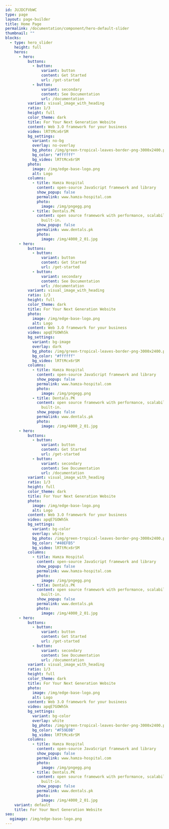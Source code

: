 ```yaml
---
id: JUJDCFVbWC
type: page
layout: page-builder
title: Home Page
permalink: /documentation/component/hero-default-slider
thumbnail: ""
blocks:
  - type: hero_slider
    height: full
    heros:
      - hero:
          buttons:
            - button:
                variant: button
                content: Get Started
                url: /get-started
            - button:
                variant: secondary
                content: See Documentation
                url: /documentation
          variant: visual_image_with_heading
          ratio: 1/3
          height: full
          color_theme: dark
          title: For Your Next Generation Website
          content: Web 3.O framework for your business
          video: lRTtMcx6rSM
          bg_settings:
            variant: no-bg
            overlay: no-overlay
            bg_photo: /img/green-tropical-leaves-border-png-3000x2400.png
            bg_color: "#ffffff"
            bg_video: lRTtMcx6rSM
          photo:
            image: /img/edge-base-logo.png
            alt: Logo
          columns:
            - title: Hamza Hospital
              content: open-source JavaScript framework and library
              show_popup: false
              permalink: www.hamza-hospital.com
              photo:
                image: /img/pngegg.png
            - title: Dentals.PK
              content: open source framework with performance, scalability and security
                built-in.
              show_popup: false
              permalink: www.dentals.pk
              photo:
                image: /img/4000_2_01.jpg
      - hero:
          buttons:
            - button:
                variant: button
                content: Get Started
                url: /get-started
            - button:
                variant: secondary
                content: See Documentation
                url: /documentation
          variant: visual_image_with_heading
          ratio: 1/3
          height: full
          color_theme: dark
          title: For Your Next Generation Website
          photo:
            image: /img/edge-base-logo.png
            alt: Logo
          content: Web 3.O framework for your business
          video: apqE7GOWh5k
          bg_settings:
            variant: bg-image
            overlay: dark
            bg_photo: /img/green-tropical-leaves-border-png-3000x2400.png
            bg_color: "#ffffff"
            bg_video: lRTtMcx6rSM
          columns:
            - title: Hamza Hospital
              content: open-source JavaScript framework and library
              show_popup: false
              permalink: www.hamza-hospital.com
              photo:
                image: /img/pngegg.png
            - title: Dentals.PK
              content: open source framework with performance, scalability and security
                built-in.
              show_popup: false
              permalink: www.dentals.pk
              photo:
                image: /img/4000_2_01.jpg
      - hero:
          buttons:
            - button:
                variant: button
                content: Get Started
                url: /get-started
            - button:
                variant: secondary
                content: See Documentation
                url: /documentation
          variant: visual_image_with_heading
          ratio: 1/3
          height: full
          color_theme: dark
          title: For Your Next Generation Website
          photo:
            image: /img/edge-base-logo.png
            alt: Logo
          content: Web 3.O framework for your business
          video: apqE7GOWh5k
          bg_settings:
            variant: bg-color
            overlay: white
            bg_photo: /img/green-tropical-leaves-border-png-3000x2400.png
            bg_color: "#40EFB5"
            bg_video: lRTtMcx6rSM
          columns:
            - title: Hamza Hospital
              content: open-source JavaScript framework and library
              show_popup: false
              permalink: www.hamza-hospital.com
              photo:
                image: /img/pngegg.png
            - title: Dentals.PK
              content: open source framework with performance, scalability and security
                built-in.
              show_popup: false
              permalink: www.dentals.pk
              photo:
                image: /img/4000_2_01.jpg
      - hero:
          buttons:
            - button:
                variant: button
                content: Get Started
                url: /get-started
            - button:
                variant: secondary
                content: See Documentation
                url: /documentation
          variant: visual_image_with_heading
          ratio: 1/3
          height: full
          color_theme: dark
          title: For Your Next Generation Website
          photo:
            image: /img/edge-base-logo.png
            alt: Logo
          content: Web 3.O framework for your business
          video: apqE7GOWh5k
          bg_settings:
            variant: bg-color
            overlay: white
            bg_photo: /img/green-tropical-leaves-border-png-3000x2400.png
            bg_color: "#F59E0B"
            bg_video: lRTtMcx6rSM
          columns:
            - title: Hamza Hospital
              content: open-source JavaScript framework and library
              show_popup: false
              permalink: www.hamza-hospital.com
              photo:
                image: /img/pngegg.png
            - title: Dentals.PK
              content: open source framework with performance, scalability and security
                built-in.
              show_popup: false
              permalink: www.dentals.pk
              photo:
                image: /img/4000_2_01.jpg
    variant: default
    title: For Your Next Generation Website
seo:
  ogimage: /img/edge-base-logo.png
---
```


